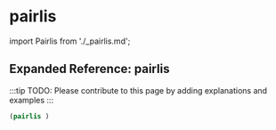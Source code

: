 # pairlis

import Pairlis from './_pairlis.md';

<Pairlis />

## Expanded Reference: pairlis

:::tip
TODO: Please contribute to this page by adding explanations and examples
:::

```lisp
(pairlis )
```
